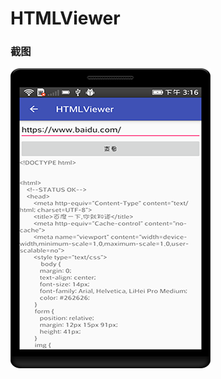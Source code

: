 # HTMLViewer

### 截图
![截图](https://github.com/BruceAnda/HMAndroid/blob/master/screenshot/day04/pic/pic8.png)